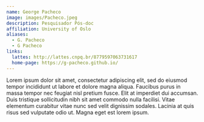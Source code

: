 ```yaml
---
name: George Pacheco
image: images/Pacheco.jpeg
description: Pesquisador Pós-doc
affiliation: University of Oslo
aliases:
  - G. Pacheco
  - G Pacheco
links:
  lattes: http://lattes.cnpq.br/8779597063731617
  home-page: https://g-pacheco.github.io/
---
```


Lorem ipsum dolor sit amet, consectetur adipiscing elit, sed do eiusmod tempor incididunt ut labore et dolore magna aliqua.
Faucibus purus in massa tempor nec feugiat nisl pretium fusce.
Elit at imperdiet dui accumsan.
Duis tristique sollicitudin nibh sit amet commodo nulla facilisi.
Vitae elementum curabitur vitae nunc sed velit dignissim sodales.
Lacinia at quis risus sed vulputate odio ut.
Magna eget est lorem ipsum.
